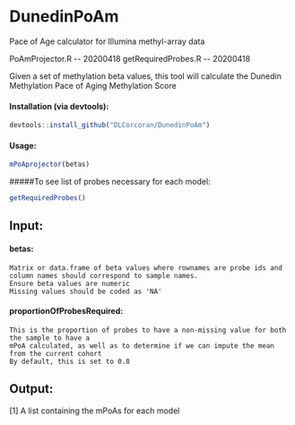 # DunedinPoAm
Pace of Age calculator for Illumina methyl-array data

PoAmProjector.R -- 20200418
getRequiredProbes.R -- 20200418

Given a set of methylation beta values, this tool will calculate the Dunedin Methylation Pace of Aging Methylation Score
 
#### Installation (via devtools):
```r
devtools::install_github("DLCorcoran/DunedinPoAm")
```

#### Usage:
```r
mPoAprojector(betas)
```

#####To see list of probes necessary for each model:
```r
getRequiredProbes()
```

## Input:
####  betas:
    Matrix or data.frame of beta values where rownames are probe ids and  
    column names should correspond to sample names.  
    Ensure beta values are numeric  
    Missing values should be coded as 'NA'  

####  proportionOfProbesRequired:  
    This is the proportion of probes to have a non-missing value for both the sample to have a  
    mPoA calculated, as well as to determine if we can impute the mean from the current cohort  
    By default, this is set to 0.8  
  
## Output:  
  [1] A list containing the mPoAs for each model

